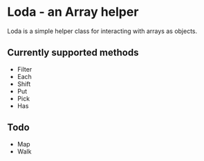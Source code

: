 Loda - an Array helper
====

Loda is a simple helper class for interacting with arrays as objects.

## Currently supported methods
  
  * Filter
  * Each
  * Shift
  * Put
  * Pick
  * Has


## Todo

  * Map
  * Walk
